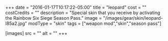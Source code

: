 +++
date = "2016-01-17T10:17:22-05:00"
title = "leopard"
cost = ""
costCredits = ""
description = "Special skin that you receive by activating the Rainbow Six Siege Season Pass."
image = "/images/gear/skin/leopard-l85a2.jpg"
modType = "skin"
tags = ["weapon mod","skin","season pass"]

[images]
  src = ""
  alt = ""
+++
